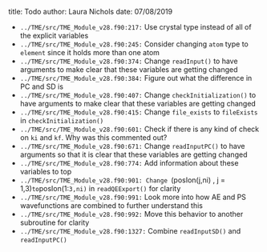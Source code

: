 title: Todo
author: Laura Nichols
date: 07/08/2019

* `../TME/src/TME_Module_v28.f90:217:` Use crystal type instead of all of the explicit variables
* `../TME/src/TME_Module_v28.f90:245:` Consider changing `atom` type to `element` since it holds more than one atom
* `../TME/src/TME_Module_v28.f90:374:` Change `readInput()` to have arguments to make clear that these variables are getting changed
* `../TME/src/TME_Module_v28.f90:384:` Figure out what the difference in PC and SD is
* `../TME/src/TME_Module_v28.f90:407:` Change `checkInitialization()` to have arguments to make clear that these variables are getting changed
* `../TME/src/TME_Module_v28.f90:415:` Change `file_exists` to `fileExists` in `checkInitialization()`
* `../TME/src/TME_Module_v28.f90:601:` Check if there is any kind of check on `ki` and `kf`. Why was this commented out?
* `../TME/src/TME_Module_v28.f90:671:` Change `readInputPC()` to have arguments so that it is clear that these variables are getting changed
* `../TME/src/TME_Module_v28.f90:774:` Add information about these variables to top
* `../TME/src/TME_Module_v28.f90:901: Change `(posIon(j,ni) , j = 1,3)` to `posIon(1:`3,ni)` in `readQEExport()` for clarity
* `../TME/src/TME_Module_v28.f90:991:` Look more into how AE and PS wavefunctions are combined to further understand this
* `../TME/src/TME_Module_v28.f90:992:` Move this behavior to another subroutine for clarity
* `../TME/src/TME_Module_v28.f90:1327:` Combine `readInputSD()` and `readInputPC()`
